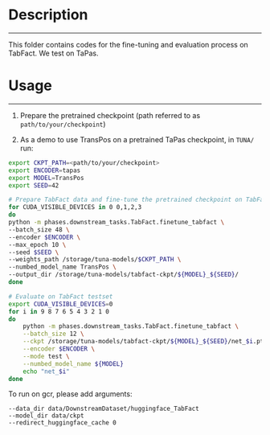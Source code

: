 # Description 
--- 

This folder contains codes for the fine-tuning and evaluation process on TabFact. We test on TaPas. 

# Usage
--- 
1. Prepare the pretrained checkpoint (path referred to as `path/to/your/checkpoint`) 


2. As a demo to use TransPos on a pretrained TaPas checkpoint, in `TUNA/` run:

```bash
export CKPT_PATH=<path/to/your/checkpoint>
export ENCODER=tapas
export MODEL=TransPos
export SEED=42

# Prepare TabFact data and fine-tune the pretrained checkpoint on TabFact data
for CUDA_VISIBLE_DEVICES in 0 0,1,2,3
do
python -m phases.downstream_tasks.TabFact.finetune_tabfact \
--batch_size 48 \
--encoder $ENCODER \
--max_epoch 10 \
--seed $SEED \
--weights_path /storage/tuna-models/$CKPT_PATH \
--numbed_model_name TransPos \
--output_dir /storage/tuna-models/tabfact-ckpt/${MODEL}_${SEED}/
done

# Evaluate on TabFact testset
export CUDA_VISIBLE_DEVICES=0
for i in 9 8 7 6 5 4 3 2 1 0
do
    python -m phases.downstream_tasks.TabFact.finetune_tabfact \
    --batch_size 12 \
    --ckpt /storage/tuna-models/tabfact-ckpt/${MODEL}_${SEED}/net_$i.pt \
    --encoder $ENCODER \
    --mode test \
    --numbed_model_name ${MODEL}
    echo "net_$i"
done

```

To run on gcr, please add arguments:
```
--data_dir data/DownstreamDataset/huggingface_TabFact
--model_dir data/ckpt
--redirect_huggingface_cache 0
```

